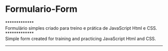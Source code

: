 # Formulario-Form
*************<br />
Formulário simples criado para treino e prática de JavaScript Html e CSS.<br />
*************<br />
Simple form created for training and practicing JavaScript Html and CSS.<br />
*************
